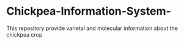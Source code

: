 # Chickpea-Information-System-
This repository provide varietal and molecular information about the chickpea crop 
